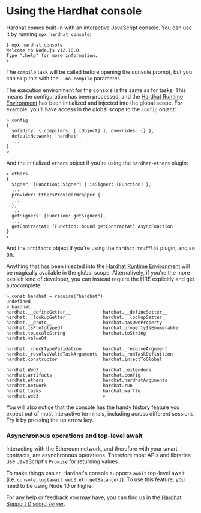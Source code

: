 # Using the Hardhat console

Hardhat comes built-in with an interactive JavaScript console. You can use it by running `npx hardhat console`:
```
$ npx hardhat console
Welcome to Node.js v12.10.0.
Type ".help" for more information.
>
```

The `compile` task will be called before opening the console prompt, but you can skip this with the `--no-compile` parameter.

The execution environment for the console is the same as for tasks. This means the configuration has been processed, and the [Hardhat Runtime Environment] has been initialized and injected into the global scope. For example, you'll have access in the global scope to the `config` object:
```
> config
{
  solidity: { compilers: [ [Object] ], overrides: {} },
  defaultNetwork: 'hardhat',
  ...
}
>
```

And the initialized `ethers` object if you're using the `hardhat-ethers` plugin:
```
> ethers
{
  Signer: [Function: Signer] { isSigner: [Function] },
  ...
  provider: EthersProviderWrapper {
  ...
  },
  ...
  getSigners: [Function: getSigners],
  ...
  getContractAt: [Function: bound getContractAt] AsyncFunction
}
>
```

And the `artifacts` object if you're using the `hardhat-truffle5` plugin, and so on. 

Anything that has been injected into the [Hardhat Runtime Environment] will be magically available in the global scope. Alternatively, if you're the more explicit kind of developer, you can instead require the HRE explicitly and get autocomplete:

```
> const hardhat = require("hardhat")
undefined
> hardhat.
hardhat.__defineGetter__            hardhat.__defineSetter__            hardhat.__lookupGetter__            hardhat.__lookupSetter__
hardhat.__proto__                   hardhat.hasOwnProperty              hardhat.isPrototypeOf               hardhat.propertyIsEnumerable
hardhat.toLocaleString              hardhat.toString                    hardhat.valueOf                     

hardhat._checkTypeValidation        hardhat._resolveArgument            hardhat._resolveValidTaskArguments  hardhat._runTaskDefinition
hardhat.constructor                 hardhat.injectToGlobal              

hardhat.Web3                        hardhat._extenders                  hardhat.artifacts                   hardhat.config
hardhat.ethers                      hardhat.hardhatArguments            hardhat.network                     hardhat.run
hardhat.tasks                       hardhat.waffle                      hardhat.web3                        >
```

You will also notice that the console has the handy history feature you expect out of most interactive terminals, including across different sessions. Try it by pressing the up arrow key.

### Asynchronous operations and top-level await

Interacting with the Ethereum network, and therefore with your smart contracts, are asynchronous operations. Therefore most APIs and libraries
use JavaScript's `Promise` for returning values.   

To make things easier, Hardhat's console supports `await` top-level await (i.e. `console.log(await web3.eth.getBalance()`). To use this feature, you need to be using Node 10 or higher.

For any help or feedback you may have, you can find us in the [Hardhat Support Discord server](https://hardhat.org/discord).

[Hardhat Runtime Environment]: ../advanced/hardhat-runtime-environment.md
